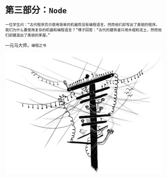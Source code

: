 # 第三部分：`Node`

`一位学生问：“古代程序员只使用简单的机器而没有编程语言，然而他们却写出了美丽的程序。我们为什么要使用复杂的机器和编程语言？”傅子回答：“古代的建筑者只用木棍和泥土，然而他们却建造出了美丽的茅屋。”`

—元马大师，`编程之书`

![图片](img/f0338-01.jpg)
